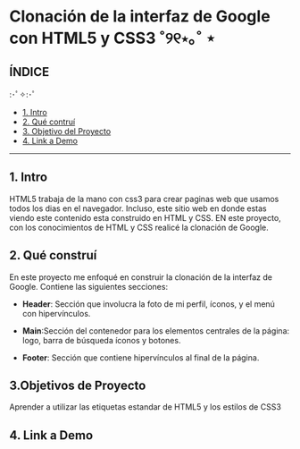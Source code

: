 # Clonación de la interfaz de Google con HTML5 y CSS3 ˚୨୧⋆｡˚ ⋆

## **ÍNDICE**
:･ﾟ✧:･ﾟ
* [1. Intro](#)
* [2. Qué contruí](#)
* [3. Objetivo del Proyecto](#)
* [4. Link a Demo](#)

****

## 1. Intro

HTML5 trabaja de la mano con css3 para crear paginas web que usamos todos los dias en el navegador. Incluso, este sitio web en donde estas viendo este contenido esta construido en HTML y CSS. EN este proyecto, con los conocimientos de HTML y CSS realicé la clonación de Google.

## 2. Qué construí

En este proyecto me enfoqué en construir la clonación de la interfaz de Google. Contiene las siguientes secciones:

* **Header**: Sección que involucra la foto de mi perfil, íconos, y el menú con hipervínculos.

* **Main**:Sección del contenedor para los elementos centrales de la página: logo, barra de búsqueda íconos y botones.

* **Footer**: Sección que contiene hipervínculos al final de la página.

## 3.Objetivos de Proyecto
Aprender a utilizar las etiquetas estandar de HTML5 y los estilos de CSS3

## 4. Link a Demo 
